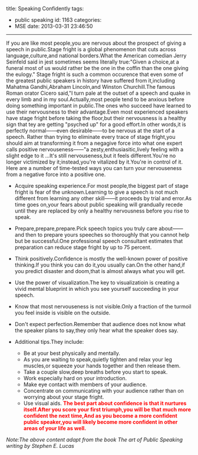 title: Speaking Confidently
tags:
  - public speaking
id: 1163
categories:
  - MSE
date: 2013-03-31 23:46:50
---

If you are like most people,you are nervous about the prospect of giving a speech in public.Stage fright is a global phenomenon that cuts across language,culture,and national borders.What the American comedian Jerry Seinfeld said in jest sometimes seems literally true:"Given a choice,at a funeral most of us would rather be the one in the coffin than the one giving the eulogy."
Stage fright is such a common occurence that even some of the greatest public speakers in history have suffered from it,including Mahatma Gandhi,Abraham Lincoln,and Winston Churchill.The famous Roman orator Cicero said,"I turn pale at the outset of a speech and quake in every limb and in my soul.Actually,most people tend to be anxious before doing something important in public.The ones who succeed have learned to use their nervousness to their advantage.Even most experienced speakers have stage fright before taking the floor,but their nervousness is a healthy sign that tey are getting "psyched up" for a good effort.In other words,it is perfectly normal——even desirable——to be nervous at the start of a speech.
Rather than trying to eliminate every trace of stage fright,you should aim at transforming it from a negagive force into what one expert calls positive nervouseness——"a zesty,enthusiasitic,lively feeling with a slight edge to it ...It's still nervouseness,but it feels different.You're no longer victimized by it;instead,you're vitalized by it.You're in control of it.
Here are a number of time-tested ways you can turn your nervouseness from a negative force into a positive one.

*   Acquire speaking experience.For most people,the biggest part of stage fright is fear of the unknown.Learning to give a speech is not much different from learning any other skill——it proceeds by trial and error.As time goes on,your fears about public speaking will grandually recede until they are replaced by only a healthy nervousness before you rise to speak.
*   Prepare,prepare,prepare.Pick speech topics you truly care about——and then to prepare yours speeches so thoroughly that you cannot help but be successful.One professional speech consultant estimates that preparation can reduce stage fright by up to 75 percent.
*   Think positively.Confidence is mostly the well-known power of positive thinking.If you think you can do it,you usually can.On the other hand,if you predict disaster and doom,that is almost always what you will get.
*   Use the power of visualization.The key to visualizatioin is creating a vivid mental blueprint in which you see yourself succeeding in your speech.
*   Know that most nervouseness is not visible.Only a fraction of the turmoil you feel inside is visible on the outside.
*   Don't expect perfection.Remember that audience does not know what the speaker plans to say,they only hear what the speaker does say.
*   Additional tips.They include:

    *   Be at your best physically and mentally.
    *   As you are waiting to speak,quietly tighten and relax your leg muscles,or squeeze your hands together and then release them.
    *   Take a couple slow,deep breaths before you start to speak.
    *   Work especially hard on your introduction.
    *   Make eye contact with members of your audience.
    *   Concentrate on communicating with your audience rather than on worrying about your stage fright.
    *   Use visual aids.
**<span style="color: #ff0000;">The best part about confidence is that it nurtures itself.After you score your first triumph,you will be that much more confident the next time,And as you become a more confident public speaker,you will likely become more confident in other areas of your life as well.</span>**

_Note:The above content adapt from the book The art of Public Speaking writing by Stephen E. Lucas_